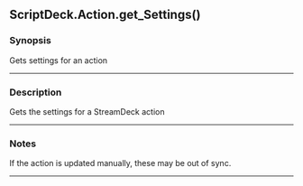 ScriptDeck.Action.get_Settings()
--------------------------------

### Synopsis
Gets settings for an action

---

### Description

Gets the settings for a StreamDeck action

---

### Notes
If the action is updated manually, these may be out of sync.

---
